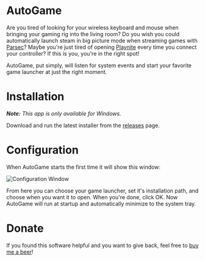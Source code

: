 AutoGame
========

Are you tired of looking for your wireless keyboard and mouse when bringing your gaming rig into the living room? Do you wish you could automatically launch steam in big picture mode when streaming games with [Parsec](https://parsec.app/)? Maybe you're just tired of opening [Playnite](https://playnite.link/) every time you connect your controller? If this is you, you're in the right spot!

AutoGame, put simply, will listen for system events and start your favorite game launcher at just the right moment.

Installation
============

***Note:** This app is only available for Windows.*

Download and run the latest installer from the [releases](https://github.com/jarrettgilliam/AutoGame/releases) page.

Configuration
=============

When AutoGame starts the first time it will show this window:

![Configuration Window](https://user-images.githubusercontent.com/5099690/105436095-31433c00-5c24-11eb-8cc2-a048cf6459a1.png)

From here you can choose your game launcher, set it's installation path, and choose when you want it to open. When you're done, click OK. Now AutoGame will run at startup and automatically minimize to the system tray.

Donate
======

If you found this software helpful and you want to give back, feel free to [buy me a beer](https://www.paypal.com/donate?hosted_button_id=UJGFS5JKMP5B6)!